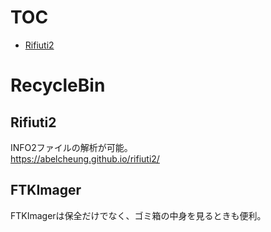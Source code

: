 # TOC
- [Rifiuti2](#rifiuti2)

# RecycleBin
## Rifiuti2
INFO2ファイルの解析が可能。  
https://abelcheung.github.io/rifiuti2/

## FTKImager
FTKImagerは保全だけでなく、ゴミ箱の中身を見るときも便利。
